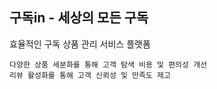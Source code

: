 ## 구독in - 세상의 모든 구독

효율적인 구독 상품 관리 서비스 플랫폼

```
다양한 상품 세분화를 통해 고객 탐색 비용 및 편의성 개선
리뷰 활성화를 통해 고객 신뢰성 및 만족도 제고
```
